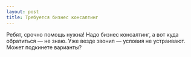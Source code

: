 ```yaml
---
layout: post 
title: Требуется бизнес консалтинг 
--- 
```

Ребят, срочно помощь нужна! Надо бизнес консалтинг, а вот куда обратиться — не знаю. Уже везде звонил — условия не устраивают. Может подкинете варианты?